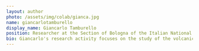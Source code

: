```yaml
---
layout: author
photo: /assets/img/colab/gianca.jpg 
name: giancarlotamburello
display_name: Giancarlo Tamburello
position: Researcher at the Section of Bologna of the Italian National Institute of Geophysics and Volcanology (INGV)
bio: Giancarlo's research activity focuses on the study of the volcanic gas geochemistry, on the volcanic gas-based monitoring and forecasting of volcanic eruptions using real-time in situ and remote techniques.
---
```


